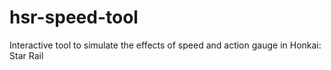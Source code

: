 # hsr-speed-tool
 
Interactive tool to simulate the effects of speed and action gauge in Honkai: Star Rail
